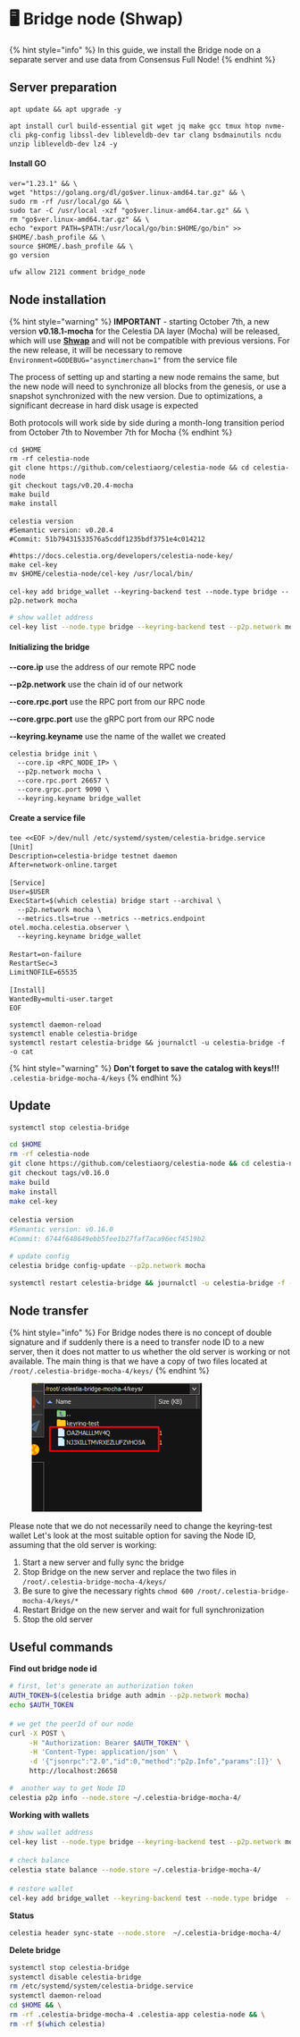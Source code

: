 # 🖥️ Bridge node (Shwap)

{% hint style="info" %}
In this guide, we install the Bridge node on a separate server and use data from Consensus Full Node!
{% endhint %}

## Server preparation

```shell
apt update && apt upgrade -y
```

```shell
apt install curl build-essential git wget jq make gcc tmux htop nvme-cli pkg-config libssl-dev libleveldb-dev tar clang bsdmainutils ncdu unzip libleveldb-dev lz4 -y
```

#### Install GO

```shell
ver="1.23.1" && \
wget "https://golang.org/dl/go$ver.linux-amd64.tar.gz" && \
sudo rm -rf /usr/local/go && \
sudo tar -C /usr/local -xzf "go$ver.linux-amd64.tar.gz" && \
rm "go$ver.linux-amd64.tar.gz" && \
echo "export PATH=$PATH:/usr/local/go/bin:$HOME/go/bin" >> $HOME/.bash_profile && \
source $HOME/.bash_profile && \
go version
```

```bash
ufw allow 2121 comment bridge_node
```



## Node installation

{% hint style="warning" %}
**IMPORTANT** - starting October 7th, a new version **v0.18.1-mocha** for the Celestia DA layer (Mocha) will be released, which will use [**Shwap**](https://github.com/celestiaorg/CIPs/blob/main/cips/cip-19.md) and will not be compatible with previous versions. For the new release, it will be necessary to remove `Environment=GODEBUG="asynctimerchan=1"` from the service file

The process of setting up and starting a new node remains the same, but the new node will need to synchronize all blocks from the genesis, or use a snapshot synchronized with the new version. Due to optimizations, a significant decrease in hard disk usage is expected

Both protocols will work side by side during a month-long transition period from October 7th to November 7th for Mocha
{% endhint %}

```shell
cd $HOME
rm -rf celestia-node
git clone https://github.com/celestiaorg/celestia-node && cd celestia-node
git checkout tags/v0.20.4-mocha
make build
make install

celestia version
#Semantic version: v0.20.4
#Commit: 51b79431533576a5cddf1235bdf3751e4c014212
```

```shell
#https://docs.celestia.org/developers/celestia-node-key/
make cel-key
mv $HOME/celestia-node/cel-key /usr/local/bin/

cel-key add bridge_wallet --keyring-backend test --node.type bridge --p2p.network mocha
```

```bash
# show wallet address
cel-key list --node.type bridge --keyring-backend test --p2p.network mocha
```

#### **Initializing the bridge**

**--core.ip** use the address of our remote RPC node

**--p2p.network** use the chain id of our network

**--core.rpc.port** use the RPC port from our RPC node

**--core.grpc.port** use the gRPC port from our RPC node

**--keyring.keyname** use the name of the wallet we created

```shell
celestia bridge init \
  --core.ip <RPC_NODE_IP> \
  --p2p.network mocha \
  --core.rpc.port 26657 \
  --core.grpc.port 9090 \
  --keyring.keyname bridge_wallet
```

#### Create a service file

```shell
tee <<EOF >/dev/null /etc/systemd/system/celestia-bridge.service
[Unit]
Description=celestia-bridge testnet daemon
After=network-online.target

[Service]
User=$USER
ExecStart=$(which celestia) bridge start --archival \
  --p2p.network mocha \
  --metrics.tls=true --metrics --metrics.endpoint otel.mocha.celestia.observer \
  --keyring.keyname bridge_wallet
  
Restart=on-failure
RestartSec=3
LimitNOFILE=65535

[Install]
WantedBy=multi-user.target
EOF
```

```shell
systemctl daemon-reload
systemctl enable celestia-bridge
systemctl restart celestia-bridge && journalctl -u celestia-bridge -f -o cat
```

{% hint style="warning" %}
**Don't forget to save the catalog with keys!!!** `.celestia-bridge-mocha-4/keys`
{% endhint %}



## Update

```bash
systemctl stop celestia-bridge
```

```bash
cd $HOME
rm -rf celestia-node
git clone https://github.com/celestiaorg/celestia-node && cd celestia-node
git checkout tags/v0.16.0
make build
make install
make cel-key

celestia version
#Semantic version: v0.16.0
#Commit: 6744f648649ebb5fee1b27faf7aca96ecf4519b2
```

```bash
# update config
celestia bridge config-update --p2p.network mocha
```

```bash
systemctl restart celestia-bridge && journalctl -u celestia-bridge -f -o cat
```



## Node transfer

{% hint style="info" %}
For Bridge nodes there is no concept of double signature and if suddenly there is a need to transfer node ID to a new server, then it does not matter to us whether the old server is working or not available. The main thing is that we have a copy of two files located at `/root/.celestia-bridge-mocha-4/keys/`
{% endhint %}

<figure><img src="../../.gitbook/assets/image (20).png" alt=""><figcaption></figcaption></figure>

Please note that we do not necessarily need to change the keyring-test wallet Let's look at the most suitable option for saving the Node ID, assuming that the old server is working:

1. Start a new server and fully sync the bridge
2. Stop Bridge on the new server and replace the two files in `/root/.celestia-bridge-mocha-4/keys/`
3. Be sure to give the necessary rights `chmod 600 /root/.celestia-bridge-mocha-4/keys/*`
4. Restart Bridge on the new server and wait for full synchronization
5. Stop the old server



## Useful commands

**Find out bridge node id**

```bash
# first, let's generate an authorization token
AUTH_TOKEN=$(celestia bridge auth admin --p2p.network mocha)
echo $AUTH_TOKEN

# we get the peerId of our node
curl -X POST \
     -H "Authorization: Bearer $AUTH_TOKEN" \
     -H 'Content-Type: application/json' \
     -d '{"jsonrpc":"2.0","id":0,"method":"p2p.Info","params":[]}' \
     http://localhost:26658
```

```bash
#  another way to get Node ID
celestia p2p info --node.store ~/.celestia-bridge-mocha-4/
```

**Working with wallets**

```bash
# show wallet address
cel-key list --node.type bridge --keyring-backend test --p2p.network mocha

# check balance
celestia state balance --node.store ~/.celestia-bridge-mocha-4/

# restore wallet
cel-key add bridge_wallet --keyring-backend test --node.type bridge  --recover --p2p.network mocha
```

**Status**

```bash
celestia header sync-state --node.store  ~/.celestia-bridge-mocha-4/
```

**Delete bridge**

```bash
systemctl stop celestia-bridge
systemctl disable celestia-bridge
rm /etc/systemd/system/celestia-bridge.service
systemctl daemon-reload
cd $HOME && \
rm -rf .celestia-bridge-mocha-4 .celestia-app celestia-node && \
rm -rf $(which celestia)
```

